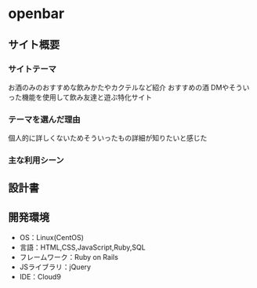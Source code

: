 # openbar

## サイト概要
### サイトテーマ
お酒のみのおすすめな飲みかたやカクテルなど紹介
おすすめの酒
DMやそういった機能を使用して飲み友達と遊ぶ特化サイト

### テーマを選んだ理由
個人的に詳しくないためそういったもの詳細が知りたいと感じた


### 主な利用シーン


## 設計書

## 開発環境
- OS：Linux(CentOS)
- 言語：HTML,CSS,JavaScript,Ruby,SQL
- フレームワーク：Ruby on Rails
- JSライブラリ：jQuery
- IDE：Cloud9